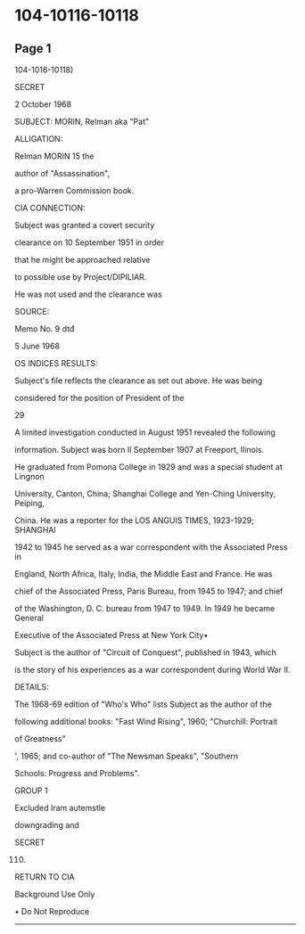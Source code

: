 # 104-10116-10118

## Page 1

104-1016-10118)

SECRET

2 October 1968

SUBJECT: MORIN, Relman aka "Pat"

ALLIGATION:

Relman MORIN 15 the

author of "Assassination",

a pro-Warren Commission book.

CIA CONNECTION:

Subject was granted a covert security

clearance on 10 September 1951 in order

that he might be approached relative

to possible use by Project/DIPILIAR.

He was not used and the clearance was

SOURCE:

Memo No. 9 dtđ

5 June 1968

OS INDICES RESULTS:

Subject's file reflects the clearance as set out above. He was being

considered for the position of President of the

29

A limited investigation conducted in August 1951 revealed the following

information. Subject was born Il September 1907 at Freeport, Ilinois.

He graduated from Pomona College in 1929 and was a special student at Lingnon

University, Canton, China; Shanghai College and Yen-Ching University, Peiping,

China. He was a reporter for the LOS ANGUIS TIMES, 1923-1929; SHANGHAI

1942 to 1945 he served as a war correspondent with the Associated Press in

England, North Africa, Italy, India, the Middle East and France. He was

chief of the Associated Press, Paris Bureau, from 1945 to 1947; and chief

of the Washington, D. C. bureau from 1947 to 1949. In 1949 he became General

Executive of the Associated Press at New York City•

Subject is the author of "Circuit of Conquest", published in 1943, which

is the story of his experiences as a war correspondent during World War II.

DETAILS:

The 1968-69 edition of "Who's Who" lists Subject as the author of the

following additional books: "Fast Wind Rising", 1960; "Churchill: Portrait

of Greatness"

', 1965; and co-author of "The Newsman Speaks", "Southern

Schools: Progress and Problems".

GROUP 1

Excluded Iram autemstle

downgrading and

SECRET

110.

RETURN TO CIA

Background Use Only

• Do Not Reproduce

---

